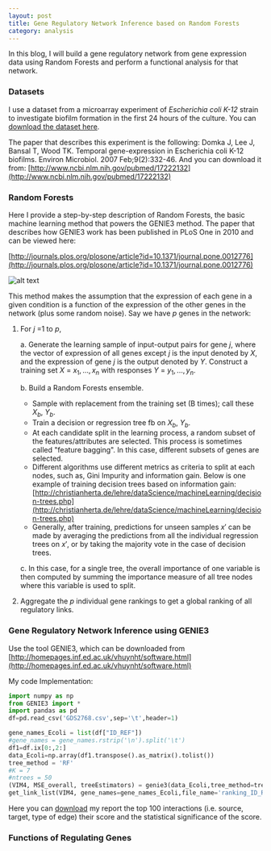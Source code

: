```yaml
---
layout: post
title: Gene Regulatory Network Inference based on Random Forests
category: analysis
---
```


In this blog, I will build a gene regulatory network from gene expression data using Random Forests and perform a functional analysis for that network. 

### Datasets

I use a dataset from a microarray experiment of _Escherichia coli K-12_ strain to investigate biofilm formation in the first 24 hours of the culture. You can [download the dataset here]().

The paper that describes this experiment is the following:
Domka J, Lee J, Bansal T, Wood TK. Temporal gene-expression in Escherichia coli K-12 biofilms. Environ Microbiol. 2007 Feb;9(2):332-46.
And you can download it from:
[http://www.ncbi.nlm.nih.gov/pubmed/17222132](http://www.ncbi.nlm.nih.gov/pubmed/17222132)

### Random Forests

Here I provide a step-by-step description of Random Forests, the basic machine learning method that powers the GENIE3 method. The paper that describes how GENIE3 work has been published in PLoS One in 2010 and can be viewed here:

[http://journals.plos.org/plosone/article?id=10.1371/journal.pone.0012776](http://journals.plos.org/plosone/article?id=10.1371/journal.pone.0012776)

![alt text](https://rawgit.com/jinzhenfan/jinzhenfan.github.io/master/images/RF/RF.png)

This method makes the assumption that the expression of each gene in a given condition is a function of the expression of the other genes in the network (plus some random noise). Say we have $p$ genes in the network: 

1. For $j$ =1 to $p$, 

	a. Generate the learning sample of input-output pairs for gene $j$, where the vector of expression of all genes except $j$ is the input denoted by $X$, and the expression of gene $j$ is the output denoted by $Y$. Construct a training set $X$ = $x_1, ..., x_n$ with responses $Y$ = $y_1, ..., y_n$.

	b.  Build a Random Forests ensemble. 

	* Sample with replacement from the training set (B times); call these $X_b$, $Y_b$.
	* Train a decision or regression tree fb on $X_b$, $Y_b$.
	* At each candidate split in the learning process, a random subset of the features/attributes are selected. This process is sometimes called "feature bagging". In this case, different subsets of genes are selected.
	* Different algorithms use different metrics as criteria to split at each nodes, such as, Gini Impurity and information gain. Below is one example of training decision trees based on information gain:
[http://christianherta.de/lehre/dataScience/machineLearning/decision-trees.php](http://christianherta.de/lehre/dataScience/machineLearning/decision-trees.php)
	* Generally, after training, predictions for unseen samples $x'$ can be made by averaging the predictions from all the individual regression trees on $x'$, or by taking the majority vote in the case of decision trees.

	c.  In this case, for a single tree, the overall importance of one variable is then computed by summing the importance measure of all tree nodes where this variable is used to split. 

2.  Aggregate the $p$ individual gene rankings to get a global ranking of all regulatory links.


### Gene Regulatory Network Inference using GENIE3

Use the tool GENIE3, which can be downloaded from [http://homepages.inf.ed.ac.uk/vhuynht/software.html](http://homepages.inf.ed.ac.uk/vhuynht/software.html)

My code Implementation:

```python
import numpy as np
from GENIE3 import *
import pandas as pd
df=pd.read_csv('GDS2768.csv',sep='\t',header=1)

gene_names_Ecoli = list(df["ID_REF"])
#gene_names = gene_names.rstrip('\n').split('\t')
df1=df.ix[0:,2:]
data_Ecoli=np.array(df1.transpose().as_matrix().tolist())
tree_method = 'RF'
#K = 7
#ntrees = 50
(VIM4, MSE_overall, treeEstimators) = genie3(data_Ecoli,tree_method=tree_method,compute_MSE=True)
get_link_list(VIM4, gene_names=gene_names_Ecoli,file_name='ranking_ID_REF.txt')

```

Here you can [download]() my report the top 100 interactions (i.e. source, target, type of edge) their score and the statistical significance of the score.

### Functions of Regulating Genes






